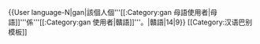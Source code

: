 {{User language-N|gan|該個人個'''[[:Category:gan 母語使用者|母語]]'''係'''[[:Category:gan 使用者|贛語]]'''。|贛語|14|9}}
<noinclude>
[[Category:汉语巴别模板]]
</noinclude>
